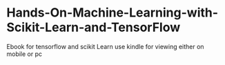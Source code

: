 # Hands-On-Machine-Learning-with-Scikit-Learn-and-TensorFlow
Ebook for tensorflow and scikit Learn
use kindle for viewing either on mobile or pc
